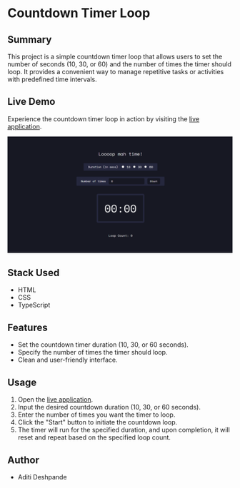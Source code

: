 # Countdown Timer Loop

## Summary

This project is a simple countdown timer loop that allows users to set the number of seconds (10, 30, or 60) and the number of times the timer should loop. It provides a convenient way to manage repetitive tasks or activities with predefined time intervals.

## Live Demo

Experience the countdown timer loop in action by visiting the [live application](https://aditi002-holo.github.io/countdown-timer-loop/).

![](./assets/demo/app-preview.png)

## Stack Used

- HTML
- CSS
- TypeScript

## Features

- Set the countdown timer duration (10, 30, or 60 seconds).
- Specify the number of times the timer should loop.
- Clean and user-friendly interface.

## Usage

1. Open the [live application](https://aditi002-holo.github.io/countdown-timer-loop/).
2. Input the desired countdown duration (10, 30, or 60 seconds).
3. Enter the number of times you want the timer to loop.
4. Click the "Start" button to initiate the countdown loop.
5. The timer will run for the specified duration, and upon completion, it will reset and repeat based on the specified loop count.

## Author

- Aditi Deshpande